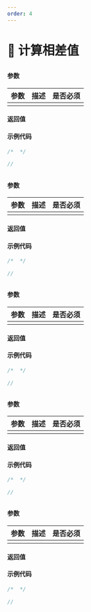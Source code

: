 ```yaml
---
order: 4
---
```


# 🍊 计算相差值

## 

### 

#### 参数

| 参数 | 描述 | 是否必须 |
|:--:|:--:|:----:|
|    |    |      |

#### 返回值

> 

#### 示例代码

```php
/*  */

// 
```

## 

### 

#### 参数

| 参数 | 描述 | 是否必须 |
|:--:|:--:|:----:|
|    |    |      |

#### 返回值

> 

#### 示例代码

```php
/*  */

// 
```

## 

### 

#### 参数

| 参数 | 描述 | 是否必须 |
|:--:|:--:|:----:|
|    |    |      |

#### 返回值

> 

#### 示例代码

```php
/*  */

// 
```

## 

### 

#### 参数

| 参数 | 描述 | 是否必须 |
|:--:|:--:|:----:|
|    |    |      |

#### 返回值

> 

#### 示例代码

```php
/*  */

// 
```

## 

### 

#### 参数

| 参数 | 描述 | 是否必须 |
|:--:|:--:|:----:|
|    |    |      |

#### 返回值

> 

#### 示例代码

```php
/*  */

// 
```